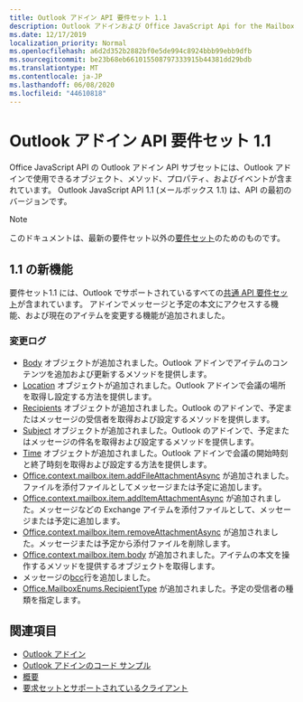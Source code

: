 ```yaml
---
title: Outlook アドイン API 要件セット 1.1
description: Outlook アドインおよび Office JavaScript Api for the Mailbox API 1.1 の一部として導入された機能と Api。
ms.date: 12/17/2019
localization_priority: Normal
ms.openlocfilehash: a6d2d352b2882bf0e5de994c8924bbb99ebb9dfb
ms.sourcegitcommit: be23b68eb661015508797333915b44381dd29bdb
ms.translationtype: MT
ms.contentlocale: ja-JP
ms.lasthandoff: 06/08/2020
ms.locfileid: "44610818"
---
```

# <a name="outlook-add-in-api-requirement-set-11"></a>Outlook アドイン API 要件セット 1.1

Office JavaScript API の Outlook アドイン API サブセットには、Outlook アドインで使用できるオブジェクト、メソッド、プロパティ、およびイベントが含まれています。 Outlook JavaScript API 1.1 (メールボックス 1.1) は、API の最初のバージョンです。

> [!NOTE]
> このドキュメントは、最新の要件セット以外の[要件セット](../../requirement-sets/outlook-api-requirement-sets.md)のためのものです。

## <a name="whats-new-in-11"></a>1.1 の新機能

要件セット1.1 には、Outlook でサポートされているすべての[共通 API 要件セット](../../requirement-sets/office-add-in-requirement-sets.md)が含まれています。 アドインでメッセージと予定の本文にアクセスする機能、および現在のアイテムを変更する機能が追加されました。

### <a name="change-log"></a>変更ログ

- [Body](/javascript/api/outlook/office.body?view=outlook-js-1.1) オブジェクトが追加されました。Outlook アドインでアイテムのコンテンツを追加および更新するメソッドを提供します。
- [Location](/javascript/api/outlook/office.location?view=outlook-js-1.1) オブジェクトが追加されました。Outlook アドインで会議の場所を取得し設定する方法を提供します。
- [Recipients](/javascript/api/outlook/office.recipients?view=outlook-js-1.1) オブジェクトが追加されました。Outlook のアドインで、予定またはメッセージの受信者を取得および設定するメソッドを提供します。
- [Subject](/javascript/api/outlook/office.subject?view=outlook-js-1.1) オブジェクトが追加されました。Outlook のアドインで、予定またはメッセージの件名を取得および設定するメソッドを提供します。
- [Time](/javascript/api/outlook/office.time?view=outlook-js-1.1) オブジェクトが追加されました。Outlook アドインで会議の開始時刻と終了時刻を取得および設定する方法を提供します。
- [Office.context.mailbox.item.addFileAttachmentAsync](office.context.mailbox.item.md#methods) が追加されました。ファイルを添付ファイルとしてメッセージまたは予定に追加します。
- [Office.context.mailbox.item.addItemAttachmentAsync](office.context.mailbox.item.md#methods) が追加されました。メッセージなどの Exchange アイテムを添付ファイルとして、メッセージまたは予定に追加します。
- [Office.context.mailbox.item.removeAttachmentAsync](office.context.mailbox.item.md#methods) が追加されました。メッセージまたは予定から添付ファイルを削除します。
- [Office.context.mailbox.item.body](office.context.mailbox.item.md#properties) が追加されました。アイテムの本文を操作するメソッドを提供するオブジェクトを取得します。
- メッセージの[bcc](office.context.mailbox.item.md#properties)行を追加しました。
- [Office.MailboxEnums.RecipientType](/javascript/api/outlook/office.mailboxenums.recipienttype?view=outlook-js-1.1) が追加されました。予定の受信者の種類を指定します。

## <a name="see-also"></a>関連項目

- [Outlook アドイン](../../../outlook/outlook-add-ins-overview.md)
- [Outlook アドインのコード サンプル](https://developer.microsoft.com/outlook/gallery/?filterBy=Outlook,Samples,Add-ins)
- [概要](../../../quickstarts/outlook-quickstart.md)
- [要求セットとサポートされているクライアント](../../requirement-sets/outlook-api-requirement-sets.md)
